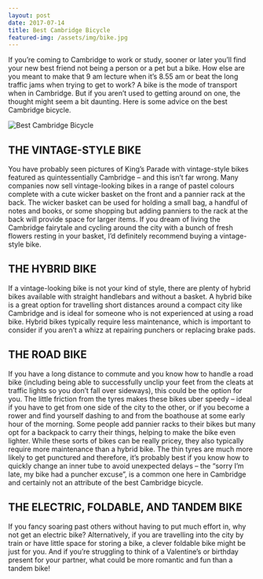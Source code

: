 ```yaml
---
layout: post
date: 2017-07-14
title: Best Cambridge Bicycle
featured-img: /assets/img/bike.jpg
---
```

If you’re coming to Cambridge to work or study, sooner or later you’ll find your new best friend not being a person or a pet but a bike. How else are you meant to make that 9 am lecture when it’s 8.55 am or beat the long traffic jams when trying to get to work? A bike is the mode of transport when in Cambridge. But if you aren’t used to getting around on one, the thought might seem a bit daunting. Here is some advice on the best Cambridge bicycle.

![Best Cambridge Bicycle](/assets/img/bike.jpg)

<h2>THE VINTAGE-STYLE BIKE</h2>
You have probably seen pictures of King’s Parade with vintage-style bikes featured as quintessentially Cambridge – and this isn’t far wrong. Many companies now sell vintage-looking bikes in a range of pastel colours complete with a cute wicker basket on the front and a pannier rack at the back. The wicker basket can be used for holding a small bag, a handful of notes and books, or some shopping but adding panniers to the rack at the back will provide space for larger items. If you dream of living the Cambridge fairytale and cycling around the city with a bunch of fresh flowers resting in your basket, I’d definitely recommend buying a vintage-style bike.

<h2>THE HYBRID BIKE</h2>
If a vintage-looking bike is not your kind of style, there are plenty of hybrid bikes available with straight handlebars and without a basket. A hybrid bike is a great option for travelling short distances around a compact city like Cambridge and is ideal for someone who is not experienced at using a road bike. Hybrid bikes typically require less maintenance, which is important to consider if you aren’t a whizz at repairing punchers or replacing brake pads.

<h2>THE ROAD BIKE</h2>
If you have a long distance to commute and you know how to handle a road bike (including being able to successfully unclip your feet from the cleats at traffic lights so you don’t fall over sideways), this could be the option for you. The little friction from the tyres makes these bikes uber speedy – ideal if you have to get from one side of the city to the other, or if you become a rower and find yourself dashing to and from the boathouse at some early hour of the morning. Some people add pannier racks to their bikes but many opt for a backpack to carry their things, helping to make the bike even lighter. While these sorts of bikes can be really pricey, they also typically require more maintenance than a hybrid bike. The thin tyres are much more likely to get punctured and therefore, it’s probably best if you know how to quickly change an inner tube to avoid unexpected delays – the “sorry I’m late, my bike had a puncher excuse”, is a common one here in Cambridge and certainly not an attribute of the best Cambridge bicycle.

<h2>THE ELECTRIC, FOLDABLE, AND TANDEM BIKE</h2>
If you fancy soaring past others without having to put much effort in, why not get an electric bike? Alternatively, if you are travelling into the city by train or have little space for storing a bike, a clever foldable bike might be just for you. And if you’re struggling to think of a Valentine’s or birthday present for your partner, what could be more romantic and fun than a tandem bike!
